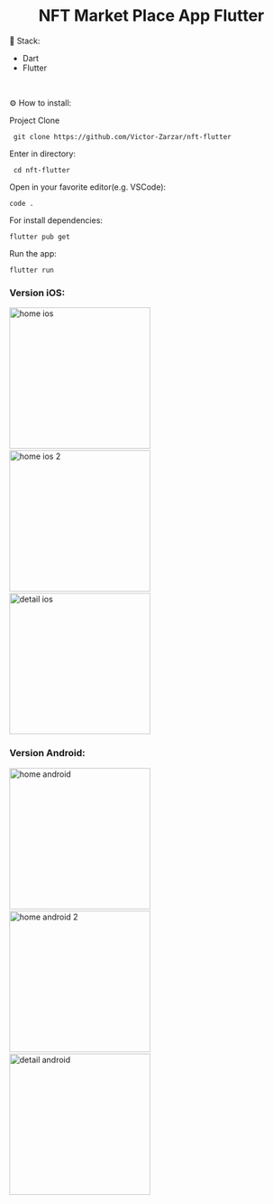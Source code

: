 <h1 align="center" id="header">
 NFT Market Place App Flutter
</h1>

🤖 Stack:

- Dart
- Flutter

<br />

⚙️ How to install:

Project Clone

     git clone https://github.com/Victor-Zarzar/nft-flutter

Enter in directory:

     cd nft-flutter

Open in your favorite editor(e.g. VSCode):

    code .

For install dependencies:

    flutter pub get

Run the app:
   
    flutter run

### Version iOS:

<img src="lib/assets/homeios.png" alt="home ios" width="250"> &nbsp; &nbsp; &nbsp; <img src="lib/assets/homeios2.png" alt="home ios 2" width="250"> &nbsp; &nbsp; &nbsp; <img src="lib/assets/detailios.png" alt="detail ios" width="250">

### Version Android:

<img src="lib/assets/homeandroid.png" alt="home android" width="250"> &nbsp; &nbsp; &nbsp; <img src="lib/assets/homeandroid2.png" alt="home android 2" width="250"> &nbsp; &nbsp; &nbsp; <img src="lib/assets/detailandroid.png" alt="detail android" width="250">
